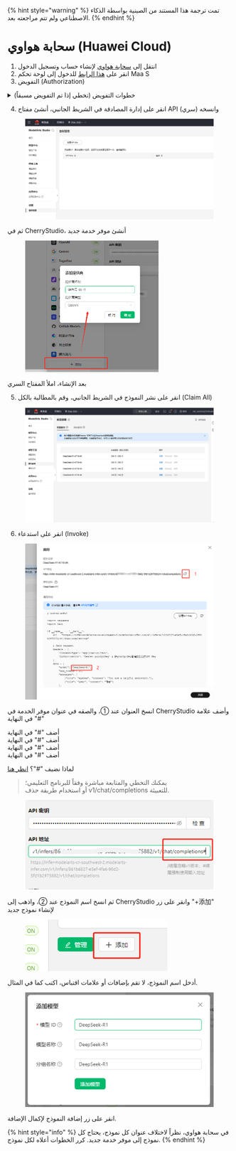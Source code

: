 
{% hint style="warning" %}
تمت ترجمة هذا المستند من الصينية بواسطة الذكاء الاصطناعي ولم تتم مراجعته بعد.
{% endhint %}

# سحابة هواوي (Huawei Cloud)

1. انتقل إلى [سحابة هواوي](https://auth.huaweicloud.com/authui/login) لإنشاء حساب وتسجيل الدخول
2. انقر على [هذا الرابط](https://console.huaweicloud.com/modelarts/?region=cn-southwest-2#/model-studio/homepage) للدخول إلى لوحة تحكم Maa S
3. التفويض (Authorization)

<details>

<summary>خطوات التفويض (تخطي إذا تم التفويض مسبقاً)</summary>

1. بعد الدخول إلى صفحة الرابط (2)، اتبع الإرشادات للدخول إلى صفحة التفويض (انقر IAM子用户 → 新增委托 → 普通用户)

![](<../../.gitbook/assets/image (49).png>)

2. بعد النقر فوق إنشاء، ارجع إلى صفحة الرابط (2)
3. ستظهر رسالة تفيد بأن أذونات الوصول غير كافية، انقر على "انقر هنا" في الرسالة
4. أضف التفويض الحالي وحدد موافق

![](<../../.gitbook/assets/image (50).png>)

ملاحظة: هذه الطريقة مناسبة للمبتدئين، لا حاجة لقراءة الكثير من المحتوى، فقط انقر وفقاً للإرشادات.

</details>

4. انقر على إدارة المصادقة في الشريط الجانبي، أنشئ مفتاح API (سري) وانسخه

<figure><img src="../../.gitbook/assets/微信截图_20250214034650.png" alt=""><figcaption></figcaption></figure>

ثم في CherryStudio، أنشئ موفر خدمة جديد

<figure><img src="../../.gitbook/assets/image (1) (2).png" alt="" width="300"><figcaption></figcaption></figure>

بعد الإنشاء، املأ المفتاح السري

5. انقر على نشر النموذج في الشريط الجانبي، وقم بالمطالبة بالكل (Claim All)

<figure><img src="../../.gitbook/assets/微信截图_20250214034751.png" alt=""><figcaption></figcaption></figure>

6. انقر على استدعاء (Invoke)

<figure><img src="../../.gitbook/assets/image (1) (2) (1).png" alt=""><figcaption></figcaption></figure>

انسخ العنوان عند ①، والصقه في عنوان موفر الخدمة في CherryStudio وأضف علامة "#" في النهاية

أضف "#" في النهاية  
أضف "#" في النهاية  
أضف "#" في النهاية  
أضف "#" في النهاية

لماذا نضيف "#"؟ [انظر هنا](https://docs.cherry-ai.com/cherrystudio/preview/settings/providers#api-di-zhi)

> يمكنك التخطي والمتابعة مباشرة وفقاً للبرنامج التعليمي؛  
> أو استخدام طريقة حذف v1/chat/completions للتعبيئة.

<figure><img src="../../.gitbook/assets/image (2) (3).png" alt=""><figcaption></figcaption></figure>

ثم انسخ اسم النموذج عند ②، واذهب إلى CherryStudio وانقر على زر "+添加" لإنشاء نموذج جديد

<figure><img src="../../.gitbook/assets/image (4) (3).png" alt=""><figcaption></figcaption></figure>

أدخل اسم النموذج، لا تقم بإضافات أو علامات اقتباس، اكتب كما في المثال.

<figure><img src="../../.gitbook/assets/image (3) (3).png" alt=""><figcaption></figcaption></figure>

انقر على زر إضافة النموذج لإكمال الإضافة.

{% hint style="info" %}
في سحابة هواوي، نظراً لاختلاف عنوان كل نموذج، يحتاج كل نموذج إلى موفر خدمة جديد. كرر الخطوات أعلاه لكل نموذج.
{% endhint %}